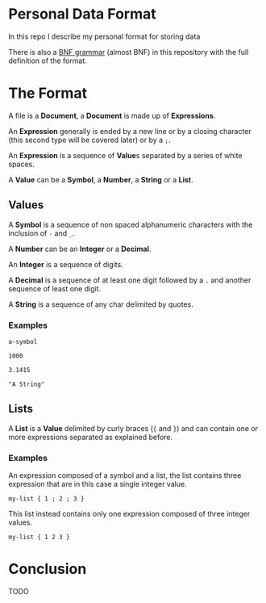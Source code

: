 # Personal Data Format
In this repo I describe my personal format for storing data

There is also a [BNF grammar](./grammar.bnf) (almost BNF) in this repository with the full definition of the format.

# The Format

A file is a **Document**, a **Document** is made up of **Expressions**.

An **Expression** generally is ended by a new line or by a closing character (this second type will be covered later) or by a `;`.

An **Expression** is a sequence of **Value**s separated by a series of white spaces.

A **Value** can be a **Symbol**, a **Number**, a **String** or a **List**.

## Values

A **Symbol** is a sequence of non spaced alphanumeric characters with the inclusion of `-` and `_`.

A **Number** can be an **Integer** or a **Decimal**.

An **Integer** is a sequence of digits.

A **Decimal** is a sequence of at least one digit followed by a `.` and another sequence of least one digit.

A **String** is a sequence of any char delimited by quotes.

### Examples

    a-symbol

    1000

    3.1415

    "A String"
 
## Lists

A **List** is a **Value** delimited by curly braces (`{` and `}`) and can contain one or more expressions separated as explained before.

### Examples

An expression composed of a symbol and a list, the list contains three expression that are in this case a single integer value.

    my-list { 1 ; 2 ; 3 } 
  
This list instead contains only one expression composed of three integer values. 

    my-list { 1 2 3 }
 
# Conclusion
 
TODO
 
 
 
 
 
 
 
 
